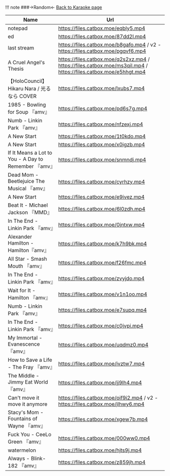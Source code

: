 !!! note
	###->Random<-
[Back to Karaoke page](https://rentry.org/Mumei-Karaoke)

Name | Url 
------ | ------
notepad | https://files.catbox.moe/eqbly5.mp4
ed | https://files.catbox.moe/87dd2l.mp4
last stream | https://files.catbox.moe/b8gafo.mp4 / v2 - https://files.catbox.moe/pgqvf6.mp4
A Cruel Angel's Thesis  |  https://files.catbox.moe/q2s2xz.mp4 / https://files.catbox.moe/ms3qil.mp4 /  https://files.catbox.moe/e5hhgt.mp4
【HoloCouncil】 Hikaru Nara / 光るなら COVER | https://files.catbox.moe/lxubs7.mp4
1985 - Bowling for Soup 『amv』| https://files.catbox.moe/pd6s7g.mp4
Numb - Linkin Park	『amv』| https://files.catbox.moe/nfzexj.mp4
A New Start | https://files.catbox.moe/1t0kdo.mp4
A New Start | https://files.catbox.moe/x0igzb.mp4
If It Means a Lot to You - A Day to Remember 『amv』 | https://files.catbox.moe/snmndj.mp4
Dead Mom - Beetlejuice The Musical 『amv』| https://files.catbox.moe/cyrhzy.mp4
A New Start | https://files.catbox.moe/e9ivez.mp4
Beat It - Michael Jackson 『MMD』 | https://files.catbox.moe/6l0zdh.mp4
In The End - Linkin Park 『amv』 | https://files.catbox.moe/0jntxw.mp4
Alexander Hamilton - Hamilton『amv』 | https://files.catbox.moe/k7h9bk.mp4
All Star - Smash Mouth 『amv』| https://files.catbox.moe/f26fmc.mp4
In The End - Linkin Park 『amv』 | https://files.catbox.moe/zvyjdo.mp4
Wait for It - Hamilton 『amv』 | https://files.catbox.moe/v1n1oo.mp4
Numb - Linkin Park	『amv』| https://files.catbox.moe/e7supq.mp4
In The End - Linkin Park 『amv』| https://files.catbox.moe/c0jvpi.mp4
My Immortal - Evanescence 『amv』| https://files.catbox.moe/uqdmz0.mp4
How to Save a Life - The Fray 『amv』| https://files.catbox.moe/ivztw7.mp4
The Middle - Jimmy Eat World 『amv』| https://files.catbox.moe/jj9lh4.mp4
Can't move it move it anymore | https://files.catbox.moe/oif9i2.mp4 / v2 - https://files.catbox.moe/jlhwy6.mp4
Stacy's Mom - Fountains of Wayne 『amv』| https://files.catbox.moe/xgew7b.mp4
Fuck You - CeeLo Green	『amv』| https://files.catbox.moe/000ww0.mp4
watermelon | https://files.catbox.moe/hjts9j.mp4
Always - Blink-182	『amv』| https://files.catbox.moe/z859jh.mp4